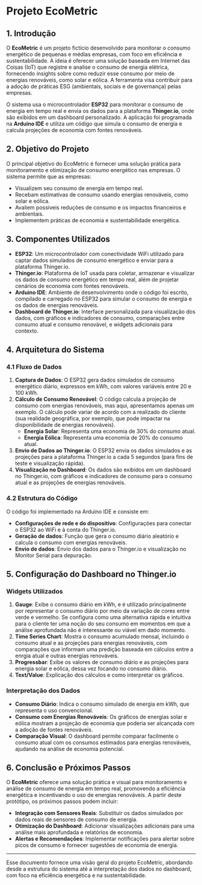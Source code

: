 # Projeto EcoMetric

## 1. Introdução

O **EcoMetric** é um projeto fictício desenvolvido para monitorar o consumo energético de pequenas e médias empresas, com foco em eficiência e sustentabilidade. A ideia é oferecer uma solução baseada em Internet das Coisas (IoT) que registre e analise o consumo de energia elétrica, fornecendo insights sobre como reduzir esse consumo por meio de energias renováveis, como solar e eólica. A ferramenta visa contribuir para a adoção de práticas ESG (ambientais, sociais e de governança) pelas empresas.

O sistema usa o microcontrolador **ESP32** para monitorar o consumo de energia em tempo real e envia os dados para a plataforma **Thinger.io**, onde são exibidos em um dashboard personalizado. A aplicação foi programada na **Arduino IDE** e utiliza um código que simula o consumo de energia e calcula projeções de economia com fontes renováveis.

## 2. Objetivo do Projeto

O principal objetivo do EcoMetric é fornecer uma solução prática para monitoramento e otimização de consumo energético nas empresas. O sistema permite que as empresas:
   - Visualizem seu consumo de energia em tempo real.
   - Recebam estimativas de consumo usando energias renováveis, como solar e eólica.
   - Avaliem possíveis reduções de consumo e os impactos financeiros e ambientais.
   - Implementem práticas de economia e sustentabilidade energética.

## 3. Componentes Utilizados

- **ESP32**: Um microcontrolador com conectividade WiFi utilizado para captar dados simulados de consumo energético e enviar para a plataforma Thinger.io.
- **Thinger.io**: Plataforma de IoT usada para coletar, armazenar e visualizar os dados de consumo energético em tempo real, além de projetar cenários de economia com fontes renováveis.
- **Arduino IDE**: Ambiente de desenvolvimento onde o código foi escrito, compilado e carregado no ESP32 para simular o consumo de energia e os dados de energias renováveis.
- **Dashboard de Thinger.io**: Interface personalizada para visualização dos dados, com gráficos e indicadores de consumo, comparações entre consumo atual e consumo renovável, e widgets adicionais para contexto.

## 4. Arquitetura do Sistema

### 4.1 Fluxo de Dados

1. **Captura de Dados**: O ESP32 gera dados simulados de consumo energético diário, expressos em kWh, com valores variáveis entre 20 e 100 kWh.
2. **Cálculo de Consumo Renovável**: O código calcula a projeção de consumo com energias renováveis, mas aqui, apresentamos apenas um exemplo. O cálculo pode variar de acordo com a realizado do cliente (sua realidade geográfica, por exemplo, que pode impactar na disponibilidade de energias renováveis).
   - **Energia Solar**: Representa uma economia de 30% do consumo atual.
   - **Energia Eólica**: Representa uma economia de 20% do consumo atual.
3. **Envio de Dados ao Thinger.io**: O ESP32 envia os dados simulados e as projeções para a plataforma Thinger.io a cada 5 segundos (para fins de teste e visualização rápida).
4. **Visualização no Dashboard**: Os dados são exibidos em um dashboard no Thinger.io, com gráficos e indicadores de consumo para o consumo atual e as projeções de energias renováveis.

### 4.2 Estrutura do Código

O código foi implementado na Arduino IDE e consiste em:
   - **Configurações de rede e do dispositivo**: Configurações para conectar o ESP32 ao WiFi e à conta do Thinger.io.
   - **Geração de dados**: Função que gera o consumo diário aleatório e calcula o consumo com energias renováveis.
   - **Envio de dados**: Envio dos dados para o Thinger.io e visualização no Monitor Serial para depuração.

## 5. Configuração do Dashboard no Thinger.io

### Widgets Utilizados

1. **Gauge**: Exibe o consumo diário em kWh, e é utilizado principalmente por representar o consumo diário por meio da variação de cores entre verde e vermelho. Se configura como uma alternativa rápida e intuitiva para o cliente ter uma noção do seu consumo em momentos em que a análise aprofundada não é interessante ou viável em dado momento.
2. **Time Series Chart**: Mostra o consumo acumulado mensal, incluindo o consumo atual e as projeções para energias renováveis, com comparações que informam uma predição baseada em cálculos entre a enrgia atual e outras energias renováveis.
3. **Progressbar**: Exibe os valores de consumo diário e as projeções para energia solar e eólica, dessa vez focando no consumo diário.
4. **Text/Value**: Explicação dos cálculos e como interpretar os gráficos.

### Interpretação dos Dados

- **Consumo Diário**: Indica o consumo simulado de energia em kWh, que representa o uso convencional.
- **Consumo com Energias Renováveis**: Os gráficos de energias solar e eólica mostram a projeção de economia que poderia ser alcançada com a adoção de fontes renováveis.
- **Comparação Visual**: O dashboard permite comparar facilmente o consumo atual com os consumos estimados para energias renováveis, ajudando na análise de economia potencial.

## 6. Conclusão e Próximos Passos

O **EcoMetric** oferece uma solução prática e visual para monitoramento e análise de consumo de energia em tempo real, promovendo a eficiência energética e incentivando o uso de energias renováveis. A partir deste protótipo, os próximos passos podem incluir:

- **Integração com Sensores Reais**: Substituir os dados simulados por dados reais de sensores de consumo de energia.
- **Otimização do Dashboard**: Adicionar visualizações adicionais para uma análise mais aprofundada e relatórios de economia.
- **Alertas e Recomendações**: Implementar notificações para alertar sobre picos de consumo e fornecer sugestões de economia de energia.

---

Esse documento fornece uma visão geral do projeto EcoMetric, abordando desde a estrutura do sistema até a interpretação dos dados no dashboard, com foco na eficiência energética e na sustentabilidade.
